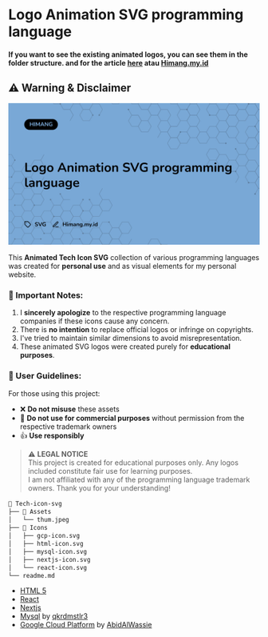 # Logo Animation SVG programming language

#### If you want to see the existing animated logos, you can see them in the folder structure. and for the article [here](https://s.id/iconsvg) atau [Himang.my.id](https://www.himang.my.id/)

## ⚠️ Warning & Disclaimer

[![Tech-icon-svg](/Assets/thum.jpeg)](https://www.himang.my.id/2025/04/logo-animation-svg-programming-language.html)


This **Animated Tech Icon SVG** collection of various programming languages was created for **personal use** and as visual elements for my personal website.

### 📌 Important Notes:
1. I **sincerely apologize** to the respective programming language companies if these icons cause any concern.
2. There is **no intention** to replace official logos or infringe on copyrights.
3. I've tried to maintain similar dimensions to avoid misrepresentation.
4. These animated SVG logos were created purely for **educational purposes**.

### 🙏 User Guidelines:
For those using this project:
- ❌ **Do not misuse** these assets
- 📛 **Do not use for commercial purposes** without permission from the respective trademark owners
- 👍 **Use responsibly**

> ⚠️ **LEGAL NOTICE**  
> This project is created for educational purposes only. Any logos included constitute fair use for learning purposes.  
> I am not affiliated with any of the programming language trademark owners.
Thank you for your understanding!
```
📁 Tech-icon-svg
├── 📁 Assets
│   └── thum.jpeg
├── 📁 Icons
│   ├── gcp-icon.svg
│   ├── html-icon.svg
│   ├── mysql-icon.svg
│   ├── nextjs-icon.svg
│   └── react-icon.svg
└── readme.md
```
- [HTML 5](/html-icon.svg)
- [React](/react-icon.svg)
- [Nextjs](/nextjs-icon.svg)
- [Mysql](/mysql-icon.svg) by [qkrdmstlr3](https://github.com/qkrdmstlr3)
- [Google Cloud Platform](/gcp-icon.svg) by [AbidAlWassie](https://github.com/AbidAlWassie)
